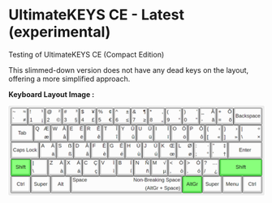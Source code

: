 # UltimateKEYS CE - Latest (experimental)

Testing of UltimateKEYS CE (Compact Edition)

This slimmed-down version does not have any dead keys on the layout, offering a more simplified approach.

**Keyboard Layout Image&nbsp;:**

![UltimateKEYS CE - Keyboard Layout Image](UltimateKEYS%20CE%20-%20Keyboard%20Layout%20Image.png)
